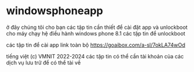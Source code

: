 # windowsphoneapp
ở đây chúng tôi cho bạn các tập tin cần thiết để cài đặt app và unlockboot cho máy chạy hệ điều hành windows phone 8.1 
 các tập tin để unlockboot 

 các tập tin để cài app 
 link toàn bộ 
 https://goaibox.com/a-sl/7okLA74wOd

 tiếng việt (c) VMNIT 2022-2024
 các tập tin có thể cần tài khoản của các dịch vụ lưu trữ để có thể tài về 
